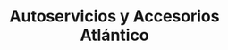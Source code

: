 ---
title: "Autoservicios y Accesorios Atlántico"
url: /ciudad-guayana-puerto-ordaz/autoservicios-y-accesorios-atlantico/
shop: Autowerkstatt
---